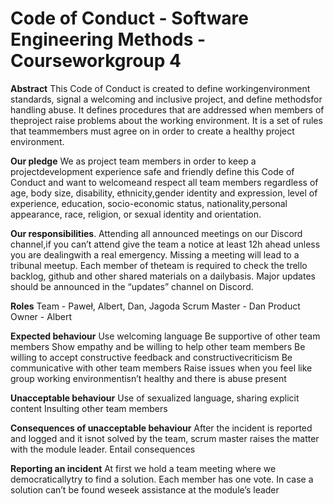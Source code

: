 # Code of Conduct - Software Engineering Methods - Courseworkgroup 4

**Abstract**
This Code of Conduct is created to define workingenvironment standards, signal a
welcoming and inclusive project, and define methodsfor handling abuse. It defines
procedures that are addressed when members of theproject raise problems about the
working environment. It is a set of rules that teammembers must agree on in order to create
a healthy project environment.

**Our pledge**
We as project team members in order to keep a projectdevelopment experience safe and
friendly define this Code of Conduct and want to welcomeand respect all team members
regardless of age, body size, disability, ethnicity,gender identity and expression, level of
experience, education, socio-economic status, nationality,personal appearance, race,
religion, or sexual identity and orientation.

**Our responsibilities**.
Attending all announced meetings on our Discord channel,if you can’t attend give the team
a notice at least 12h ahead unless you are dealingwith a real emergency. Missing a meeting
will lead to a tribunal meetup. Each member of theteam is required to check the trello
backlog, github and other shared materials on a dailybasis. Major updates should be
announced in the “updates” channel on Discord.

**Roles**
Team - Paweł, Albert, Dan, Jagoda
Scrum Master - Dan
Product Owner - Albert

**Expected behaviour**
Use welcoming language
Be supportive of other team members
Show empathy and be willing to help other team members
Be willing to accept constructive feedback and constructivecriticism
Be communicative with other team members
Raise issues when you feel like group working environmentisn’t healthy and there is abuse
present

**Unacceptable behaviour**
Use of sexualized language, sharing explicit content
Insulting other team members

**Consequences of unacceptable behaviour**
After the incident is reported and logged and it isnot solved by the team, scrum master
raises the matter with the module leader. Entail consequences

**Reporting an incident**
At first we hold a team meeting where we democraticallytry to find a solution. Each member
has one vote. In case a solution can’t be found weseek assistance at the module’s leader
